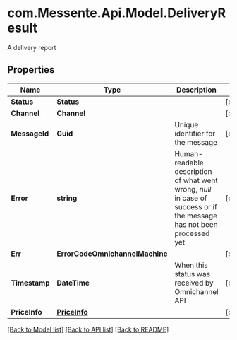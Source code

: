 # com.Messente.Api.Model.DeliveryResult
A delivery report

## Properties

Name | Type | Description | Notes
------------ | ------------- | ------------- | -------------
**Status** | **Status** |  | [optional] 
**Channel** | **Channel** |  | [optional] 
**MessageId** | **Guid** | Unique identifier for the message | [optional] 
**Error** | **string** | Human-readable description of what went wrong, *null* in case of success or if the message has not been processed yet | [optional] 
**Err** | **ErrorCodeOmnichannelMachine** |  | [optional] 
**Timestamp** | **DateTime** | When this status was received by Omnichannel API | [optional] 
**PriceInfo** | [**PriceInfo**](PriceInfo.md) |  | [optional] 

[[Back to Model list]](../README.md#documentation-for-models) [[Back to API list]](../README.md#documentation-for-api-endpoints) [[Back to README]](../README.md)

